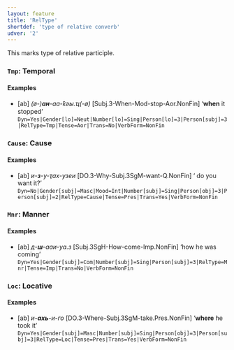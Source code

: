```yaml
---
layout: feature
title: 'RelType'
shortdef: 'type of relative converb'
udver: '2'
---
```


This marks type of relative participle.

### <a name="Tmp">`Tmp`</a>: Temporal

#### Examples

* [ab] _(ø-)<b>ан</b>-аа-ҟәы.ҵ(-ø)_ [Subj.3-When-Mod-stop-Aor.NonFin] ‘<b>when</b> it stopped’ `Dyn=Yes|Gender[lo]=Neut|Number[lo]=Sing|Person[lo]=3|Person[subj]=3|RelType=Tmp|Tense=Aor|Trans=No|VerbForm=NonFin`

### <a name="Cause">`Cause`</a>: Cause

#### Examples

* [ab] _и-<b>з</b>-у-ҭах-узеи_ [DO.3-Why-Subj.3SgM-want-Q.NonFin] ‘<why> do you want it?’ `Dyn=No|Gender[subj]=Masc|Mood=Int|Number[subj]=Sing|Person[obj]=3|Person[subj]=2|RelType=Cause|Tense=Pres|Trans=Yes|VerbForm=NonFin`

### <a name="Mnr">`Mnr`</a>: Manner

#### Examples

* [ab] _д-<b>ш</b>-ааи-уа.з_ [Subj.3SgH-How-come-Imp.NonFin] ‘how he was coming’ `Dyn=Yes|Gender[subj]=Com|Number[subj]=Sing|Person[subj]=3|RelType=Mnr|Tense=Imp|Trans=No|VerbForm=NonFin`

### <a name="Loc">`Loc`</a>: Locative

#### Examples

* [ab] _и-<b>ахь</b>-и-го_ [DO.3-Where-Subj.3SgM-take.Pres.NonFin] ‘<b>where</b> he took it’ `Dyn=Yes|Gender[subj]=Masc|Number[subj]=Sing|Person[obj]=3|Person[subj]=3|RelType=Loc|Tense=Pres|Trans=Yes|VerbForm=NonFin`

<!-- Interlanguage links updated Po 11. listopadu 2024, 20:10:05 CET -->
